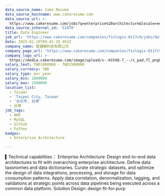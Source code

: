 ```yaml
---
data_source_name: Cake Resume
data_source_hostname: www.cakeresume.com
data_source_url: >-
  https://www.cakeresume.com/jobs?q=enterprise%20architecture&locale=en&range%5Bsalary_range%5D%5Bmin%5D=1000000
data_source_internal_id: '51978'
title: Data Engineer
job_url: 'https://www.cakeresume.com/companies/finlogix-0117c9/jobs/data-engineer-031983'
date: 2023-01-16T09:41:18.952Z
company_name: 智邏輯科技有限公司
company_page_url: 'https://www.cakeresume.com/companies/finlogix-0117c9'
company_logo_url: >-
  https://media.cakeresume.com/image/upload/s--kChXQ-7_--/c_pad,fl_png8,h_200,w_200/v1631685814/p4jkh0ql3zvxhhehh8y7.png
salary_text: TWD1000000 - TWD1500000
salary_currency: TWD
salary_type: per_year
salary_min: 1000000
salary_max: 1500000
location_list:
  - Taiwan
  - 'Taipei City, Taiwan'
  - '台北市, 台灣'
  - 台灣
job_tags:
  - AWS
  - MySQL
  - Github
  - Python
badges:
  - Enterprise Architecture

---
```


▍Technical capabilities： Enterprise Architecture: Design end-to-end data architectures to fit with overarching enterprise architecture. Define data taxonomies and data dictionaries. Curate strategic datasets, and optimize the design of data integrations, processing, and storage for data consumption patterns. Apply data correlation, denormalization, tagging, and validations at strategic points across data pipelines being executed across a common data platform. Solution Design: design fit-for-purp